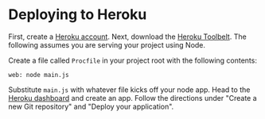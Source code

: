 Deploying to Heroku
===================

First, create a [Heroku account](http://heroku.com). Next, download the [Heroku Toolbelt](https://devcenter.heroku.com/articles/getting-started-with-nodejs#introduction). The following assumes you are serving your project using Node.

Create a file called `Procfile` in your project root with the following contents:

```
web: node main.js
```

Substitute `main.js` with whatever file kicks off your node app. Head to the [Heroku dashboard](https://dashboard.heroku.com) and create an app. Follow the directions under "Create a new Git repository" and "Deploy your application".
